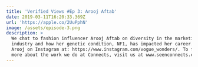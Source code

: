 ```yaml
---
title: 'Verified Views #Ep 3: Arooj Aftab'
date: 2019-03-11T16:20:33.369Z
url: 'https://apple.co/2UuPphN'
image: /assets/episode-3.png
description: >
  We chat to fashion influencer Arooj Aftab on diversity in the marketing
  industry and how her genetic condition, NF1, has impacted her career. Find
  Arooj on Instagram at: https://www.instagram.com/vogue_wonders/. To find out
  more about the work we do at Connects, visit us at www.seenconnects.com.
---
```


